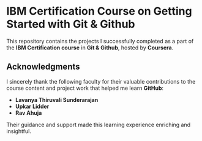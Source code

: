# IBM Certification Course on Getting Started with Git & Github

This repository contains the projects I successfully completed as a part of the **IBM Certification course** in **Git & Github**, hosted by **Coursera**.

## Acknowledgments

I sincerely thank the following faculty for their valuable contributions to the course content and project work that helped me learn **GitHub**:

- **Lavanya Thiruvali Sunderarajan**
- **Upkar Lidder**
- **Rav Ahuja**

Their guidance and support made this learning experience enriching and insightful.
